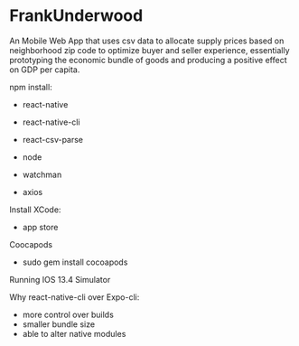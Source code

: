 # FrankUnderwood
An Mobile Web App that uses csv data to allocate supply prices based on neighborhood zip code to optimize buyer and seller experience, essentially prototyping the economic bundle of goods and producing a positive effect on GDP per capita. 




npm install:
- react-native
- react-native-cli
- react-csv-parse


- node
- watchman
- axios


Install XCode:
- app store

Coocapods
- sudo gem install cocoapods


Running IOS 13.4 Simulator

Why react-native-cli over Expo-cli:
- more control over builds
- smaller bundle size
- able to alter native modules



